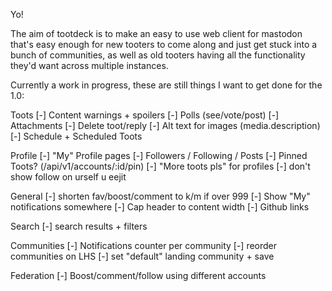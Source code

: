 Yo!

The aim of tootdeck is to make an easy to use web client for mastodon that's easy enough for new tooters to come along and just get stuck into a bunch of communities, as well as old tooters having all the functionality they'd want across multiple instances.

Currently a work in progress, these are still things I want to get done for the 1.0:

Toots
[-] Content warnings + spoilers
[-] Polls (see/vote/post)
[-] Attachments
[-] Delete toot/reply
[-] Alt text for images (media.description)
[-] Schedule + Scheduled Toots

Profile
[-] "My" Profile pages
[-] Followers / Following / Posts
[-] Pinned Toots? (/api/v1/accounts/:id/pin)
[-] "More toots pls" for profiles
[-] don't show follow on urself u eejit

General
[-] shorten fav/boost/comment to k/m if over 999
[-] Show "My" notifications somewhere
[-] Cap header to content width
[-] Github links

Search
[-] search results + filters

Communities
[-] Notifications counter per community
[-] reorder communities on LHS
[-] set "default" landing community + save

Federation
[-] Boost/comment/follow using different accounts